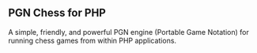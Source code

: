 ## PGN Chess for PHP

A simple, friendly, and powerful PGN engine (Portable Game Notation) for running chess games from within PHP applications.
